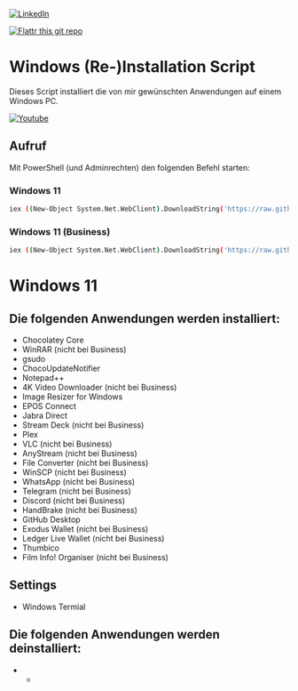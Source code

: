 [![LinkedIn][linkedin-shield]][linkedin-url]

[![Flattr this git repo](http://api.flattr.com/button/flattr-badge-large.png)](https://flattr.com/submit/auto?user_id=ralfes&url=https://github.com/ralfes/Windows10Install&title=Windows10Install&language=&tags=github&category=software) 



# Windows (Re-)Installation Script
Dieses Script installiert die von mir gewünschten Anwendungen auf einem Windows PC.

[![Youtube](https://img.youtube.com/vi/qpW2zixWoRk/0.jpg)](https://www.youtube.com/watch?v=qpW2zixWoRk)


## Aufruf
Mit PowerShell (und Adminrechten) den folgenden Befehl starten:
### Windows 11
```sh
iex ((New-Object System.Net.WebClient).DownloadString('https://raw.githubusercontent.com/RalfEs73/win_reinstall/main/win11_reinstall.ps1'))
```
### Windows 11 (Business)
```sh
iex ((New-Object System.Net.WebClient).DownloadString('https://raw.githubusercontent.com/RalfEs73/win_reinstall/main/win11_business_reinstall.ps1'))
```

# Windows 11
## Die folgenden Anwendungen werden installiert:
* Chocolatey Core
* WinRAR (nicht bei Business)
* gsudo
* ChocoUpdateNotifier
* Notepad++
* 4K Video Downloader (nicht bei Business)
* Image Resizer for Windows
* EPOS Connect
* Jabra Direct
* Stream Deck (nicht bei Business)
* Plex
* VLC (nicht bei Business)
* AnyStream (nicht bei Business)
* File Converter (nicht bei Business)
* WinSCP (nicht bei Business)
* WhatsApp (nicht bei Business)
* Telegram (nicht bei Business)
* Discord (nicht bei Business)
* HandBrake (nicht bei Business)
* GitHub Desktop
* Exodus Wallet (nicht bei Business)
* Ledger Live Wallet (nicht bei Business)
* Thumbico
* Film Info! Organiser (nicht bei Business)

## Settings
* Windows Termial

## Die folgenden Anwendungen werden deinstalliert:
* -

<!-- MARKDOWN LINKS & IMAGES -->
<!-- https://www.markdownguide.org/basic-syntax/#reference-style-links -->
[linkedin-shield]: https://img.shields.io/badge/-LinkedIn-black.svg?style=for-the-badge&logo=linkedin&colorB=555
[linkedin-url]: https://linkedin.com/in/ralfes
